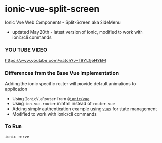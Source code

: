 # ionic-vue-split-screen
Ionic Vue Web Components - Split-Screen aka SideMenu
- updated May 20th - latest version of ionic, modified to work with ionic/cli commands

### YOU TUBE VIDEO
https://www.youtube.com/watch?v=T6YL1jeH8EM

### Differences from the Base Vue Implementation
Adding the ionic specific router will provide default animations to application
- Using `IonicVueRouter` from [`@ionic/vue`](https://www.npmjs.com/package/@ionic/vue)
- Using `ion-vue-router` in html instead of `router-vue`
- Adding simple authentication example using [`vuex`](https://vuex.vuejs.org/) for state management
- Modified to work with ionic/cli commands


### To Run
 ```
 ionic serve
 ```
